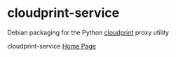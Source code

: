 cloudprint-service
=================

Debian packaging for the Python [cloudprint](https://github.com/armooo/cloudprint) proxy utility

cloudprint-service [Home Page](http://davesteele.github.io/cloudprint-service/)
